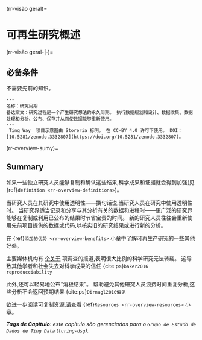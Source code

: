 (rr-visão geral)=
# 可再生研究概述

(rr-visão geral-├)=
## 必备条件

不需要先前的知识。

```{figure} ../figures/research-cycle.jpg
---
名称：研究周期
备选案文：研究过程是一个产生研究想法的永久周期。 执行数据规划和设计、数据收集、数据处理和分析、公布、保存并从而使数据能够重新使用。 
---
_Ting Way_ 项目示意图由 Storeria 标明。 在 CC-BY 4.0 许可下使用。 DOI：[10.5281/zenodo.3332807](https://doi.org/10.5281/zenodo.3332807)。
```

(rr-overview-sumy)=
## Summary

如果一些独立研究人员能够复制和确认这些结果,科学成果和证据就会得到加强(见 {ref}`definition <rr-overview-definitions>`)。

当研究人员在其研究中使用透明性——换句话说,当研究人员在研究中使用透明性时。 当研究界适当记录和分享与其分析有关的数据和进程时――更广泛的研究界能够在复制或利用已公布的结果时节省宝贵的时间。 新的研究人员往往会重新使用先前项目提供的数据或代码,以核实旧的研究结果或进行新的分析。

在 {ref}`添加的优势 <rr-overview-benefits>` 小章中了解可再生产研究的一些其他好处。

主要媒体机构有 [个关于](https://www.theguardian.com/science/2018/aug/27/attempt-to-replicate-major-social-scientific-findings-of-past-decade-fails) 项调查的报道,表明很大比例的科学研究无法转载。 这导致其他学者和社会失去对科学成果的信任 {cite:ps}`baker2016 reproducciability`

此外,还可以轻易地公布“消极结果”。 帮助避免其他研究人员浪费时间重复分析,这些分析不会返回预期结果 {cite:ps}`Dirnagl2010偏见`

欲进一步阅读可复制资源,请查看 {ref}`Resources <rr-overview-resources>` 小章。

***Tags de Capítulo**: este capítulo são gerenciados para o `Grupo de Estudo de Dados de Ting Data` (`turing-dsg`).*
